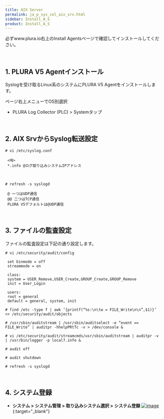 ```yaml
---
title: AIX Server
permalink: ja_p_sys_col_aix_srv.html
sidebar: Install_A_S
product: Install_A_S
---
```


必ずwww.plura.io右上のInstall Agentsページで確認してインストールしてください。

<br />

## 1. PLURA V5 Agentインストール

Syslogを受け取るLinux系のシステムにPLURA V5 Agentをインストールします。

ページ右上メニューでOS別選択

 - PLURA Log Collector (PLC) > Systemタップ

<br />

## 2. AIX SrvからSyslog転送設定

`# vi /etc/syslog.conf`

     <예>
     *.info @ログ取り込みシステムIPアドレス

<br />

`# refresh -s syslogd`

     @ 一つはUDP通信
     @@ 二つはTCP通信
     PLURA V5デフォルトは@UDP通信

<br />

## 3. ファイルの監査設定

ファイルの監査設定は下記の通り設定します。

`# vi /etc/security/audit/config`
     
     set binmode = off
     streammode = on

     class:
     system = USER_Remove,USER_Create,GROUP_Create,GROUP_Remove
     init = User_Login

     users:
     root = general
     default = general, system, init

`# find /etc -type f | awk ‘{printf(“%s:\n\tw = FILE_Write\n\n”,$1)}’ >> /etc/security/audit/objects`

`# /usr/sbin/auditstream | /usr/sbin/auditselect -e “event == FILE_Write” | auditpr -hhelpPRtTc -v > /dev/console &`

`# vi /etc/security/audit/streamcmds/usr/sbin/auditstream | auditpr -v | /usr/bin/logger -p local7.info &`

`# audit off`

`# audit shutdown`

`# refresh -s syslogd`

<br />

## 4. システム登録

- **システム > システム管理 > 取り込みシステム選択 > システム登録**
[![image](/docs/images/Ins_G/P_Sys_Collector_AIX_Srv/システム登録.png)](/docs/images/Ins_G/P_Sys_Collector_AIX_Srv/システム登録.png){:target="_blank"}